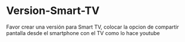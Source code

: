 # Version-Smart-TV
Favor crear una versión para Smart TV, colocar la opcion de compartir pantalla desde el smartphone con el TV como lo hace youtube
